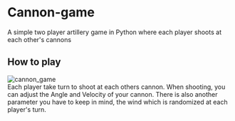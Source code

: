 # Cannon-game
A simple two player artillery game in Python where each player shoots at each other's cannons

## How to play
![cannon_game](https://github.com/imThili/Cannon-game/assets/93258938/6e2ae279-6f4e-478c-9474-c0224a08fc61)  
Each player take turn to shoot at each others cannon. When shooting, you can adjust the Angle and Velocity of your cannon. There is also another parameter you have to keep in mind, the wind which is randomized at each player's turn.